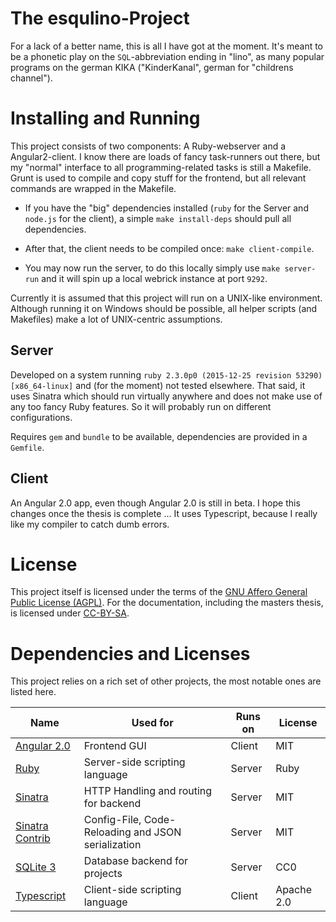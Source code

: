 # The esqulino-Project

For a lack of a better name, this is all I have got at the moment. It's meant to be a phonetic play on the `SQL`-abbreviation ending in "lino", as many popular programs on the german KIKA ("KinderKanal", german for "childrens channel").

# Installing and Running

This project consists of two components: A Ruby-webserver and a Angular2-client. I know there are loads of fancy task-runners out there, but my "normal" interface to all programming-related tasks is still a Makefile. Grunt is used to compile and copy stuff for the frontend, but all relevant commands are wrapped in the Makefile.

* If you have the "big" dependencies installed (`ruby` for the Server and `node.js` for the client), a simple `make install-deps` should pull all dependencies.

* After that, the client needs to be compiled once: `make client-compile`.

* You may now run the server, to do this locally simply use `make server-run` and it will spin up a local webrick instance at port `9292`.

Currently it is assumed that this project will run on a UNIX-like environment. Although running it on Windows should be possible, all helper scripts (and Makefiles) make a lot of UNIX-centric assumptions.

## Server

Developed on a system running `ruby 2.3.0p0 (2015-12-25 revision 53290) [x86_64-linux]` and (for the moment) not tested elsewhere. That said, it uses Sinatra which should run virtually anywhere and does not make use of any too fancy Ruby features. So it will probably run on different configurations.

Requires `gem` and `bundle` to be available, dependencies are provided in a `Gemfile`.

## Client

An Angular 2.0 app, even though Angular 2.0 is still in beta. I hope this changes once the thesis is complete ... It uses Typescript, because I really like my compiler to catch dumb errors.

# License

This project itself is licensed under the terms of the [GNU Affero General Public License (AGPL)](https://www.gnu.org/licenses/agpl.html). For the documentation, including the masters thesis, is licensed under [CC-BY-SA](https://creativecommons.org/licenses/by-sa/4.0/).

# Dependencies and Licenses

This project relies on a rich set of other projects, the most notable ones are listed here.

Name                                                       | Used for                                                 | Runs on      | License
---------------------------------------------------------- | -------------------------------------------------------- | ------------ | -------
[Angular 2.0](https://angular.io/)                         | Frontend GUI                                             | Client       | MIT
[Ruby](https://www.ruby-lang.org/)                         | Server-side scripting language                           | Server       | Ruby
[Sinatra](http://www.sinatrarb.com/)                       | HTTP Handling and routing for backend                    | Server       | MIT
[Sinatra Contrib](http://www.sinatrarb.com/contrib/)       | Config-File, Code-Reloading and JSON serialization       | Server       | MIT
[SQLite 3](https://www.sqlite.org/)                        | Database backend for projects                            | Server       | CC0
[Typescript](http://www.typescriptlang.org/)               | Client-side scripting language                           | Client       | Apache 2.0

